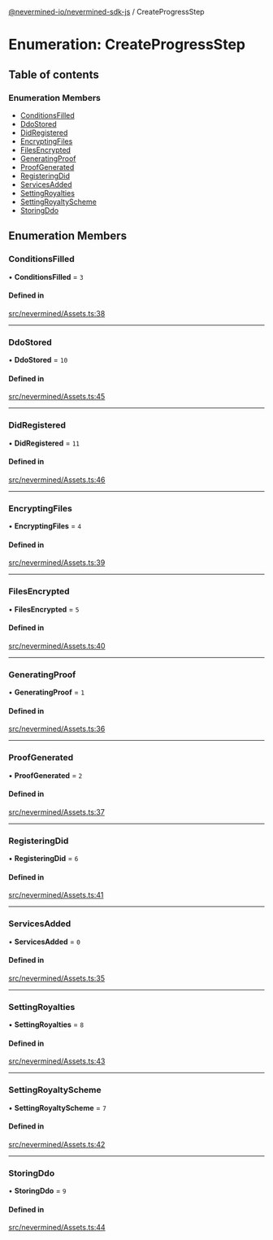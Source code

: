 [@nevermined-io/nevermined-sdk-js](../code-reference.md) / CreateProgressStep

# Enumeration: CreateProgressStep

## Table of contents

### Enumeration Members

- [ConditionsFilled](CreateProgressStep.md#conditionsfilled)
- [DdoStored](CreateProgressStep.md#ddostored)
- [DidRegistered](CreateProgressStep.md#didregistered)
- [EncryptingFiles](CreateProgressStep.md#encryptingfiles)
- [FilesEncrypted](CreateProgressStep.md#filesencrypted)
- [GeneratingProof](CreateProgressStep.md#generatingproof)
- [ProofGenerated](CreateProgressStep.md#proofgenerated)
- [RegisteringDid](CreateProgressStep.md#registeringdid)
- [ServicesAdded](CreateProgressStep.md#servicesadded)
- [SettingRoyalties](CreateProgressStep.md#settingroyalties)
- [SettingRoyaltyScheme](CreateProgressStep.md#settingroyaltyscheme)
- [StoringDdo](CreateProgressStep.md#storingddo)

## Enumeration Members

### ConditionsFilled

• **ConditionsFilled** = ``3``

#### Defined in

[src/nevermined/Assets.ts:38](https://github.com/nevermined-io/sdk-js/blob/cc34aea/src/nevermined/Assets.ts#L38)

___

### DdoStored

• **DdoStored** = ``10``

#### Defined in

[src/nevermined/Assets.ts:45](https://github.com/nevermined-io/sdk-js/blob/cc34aea/src/nevermined/Assets.ts#L45)

___

### DidRegistered

• **DidRegistered** = ``11``

#### Defined in

[src/nevermined/Assets.ts:46](https://github.com/nevermined-io/sdk-js/blob/cc34aea/src/nevermined/Assets.ts#L46)

___

### EncryptingFiles

• **EncryptingFiles** = ``4``

#### Defined in

[src/nevermined/Assets.ts:39](https://github.com/nevermined-io/sdk-js/blob/cc34aea/src/nevermined/Assets.ts#L39)

___

### FilesEncrypted

• **FilesEncrypted** = ``5``

#### Defined in

[src/nevermined/Assets.ts:40](https://github.com/nevermined-io/sdk-js/blob/cc34aea/src/nevermined/Assets.ts#L40)

___

### GeneratingProof

• **GeneratingProof** = ``1``

#### Defined in

[src/nevermined/Assets.ts:36](https://github.com/nevermined-io/sdk-js/blob/cc34aea/src/nevermined/Assets.ts#L36)

___

### ProofGenerated

• **ProofGenerated** = ``2``

#### Defined in

[src/nevermined/Assets.ts:37](https://github.com/nevermined-io/sdk-js/blob/cc34aea/src/nevermined/Assets.ts#L37)

___

### RegisteringDid

• **RegisteringDid** = ``6``

#### Defined in

[src/nevermined/Assets.ts:41](https://github.com/nevermined-io/sdk-js/blob/cc34aea/src/nevermined/Assets.ts#L41)

___

### ServicesAdded

• **ServicesAdded** = ``0``

#### Defined in

[src/nevermined/Assets.ts:35](https://github.com/nevermined-io/sdk-js/blob/cc34aea/src/nevermined/Assets.ts#L35)

___

### SettingRoyalties

• **SettingRoyalties** = ``8``

#### Defined in

[src/nevermined/Assets.ts:43](https://github.com/nevermined-io/sdk-js/blob/cc34aea/src/nevermined/Assets.ts#L43)

___

### SettingRoyaltyScheme

• **SettingRoyaltyScheme** = ``7``

#### Defined in

[src/nevermined/Assets.ts:42](https://github.com/nevermined-io/sdk-js/blob/cc34aea/src/nevermined/Assets.ts#L42)

___

### StoringDdo

• **StoringDdo** = ``9``

#### Defined in

[src/nevermined/Assets.ts:44](https://github.com/nevermined-io/sdk-js/blob/cc34aea/src/nevermined/Assets.ts#L44)
